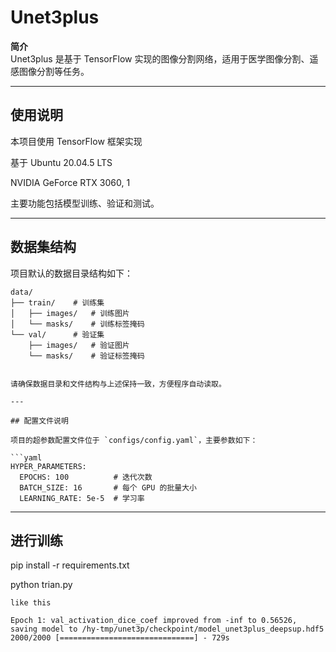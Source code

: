 # Unet3plus

**简介**  
Unet3plus 是基于 TensorFlow 实现的图像分割网络，适用于医学图像分割、遥感图像分割等任务。

---

## 使用说明

本项目使用 TensorFlow 框架实现

基于
Ubuntu 20.04.5 LTS

NVIDIA GeForce RTX 3060, 1

主要功能包括模型训练、验证和测试。

---

## 数据集结构

项目默认的数据目录结构如下：

```plaintext
data/
├── train/    # 训练集
│   ├── images/   # 训练图片
│   └── masks/    # 训练标签掩码
└── val/      # 验证集
    ├── images/   # 验证图片
    └── masks/    # 验证标签掩码


请确保数据目录和文件结构与上述保持一致，方便程序自动读取。

---

## 配置文件说明

项目的超参数配置文件位于 `configs/config.yaml`，主要参数如下：

```yaml
HYPER_PARAMETERS:
  EPOCHS: 100          # 迭代次数
  BATCH_SIZE: 16       # 每个 GPU 的批量大小
  LEARNING_RATE: 5e-5  # 学习率
```
---
## 进行训练

pip install -r requirements.txt

python trian.py

```plaintext
like this

Epoch 1: val_activation_dice_coef improved from -inf to 0.56526, saving model to /hy-tmp/unet3p/checkpoint/model_unet3plus_deepsup.hdf5
2000/2000 [==============================] - 729s
